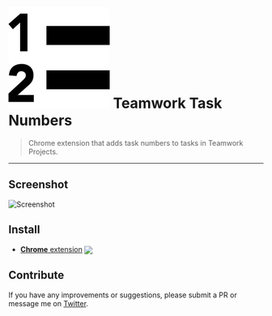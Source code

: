 # ![Icon](task-number-icon.png) Teamwork Task Numbers

[link-cws]: https://chrome.google.com/webstore/detail/teamwork-task-numbers/oknjgpmiehhpmgekpclgkceodoaaebbi "Version published on Chrome Web Store"

> Chrome extension that adds task numbers to tasks in Teamwork Projects.
---

## Screenshot

![Screenshot](https://lh3.googleusercontent.com/9fw-1XF3eOCgkRKRtwi36eEBy6PQeEdLhOCyXQJ6CUE43hVhwgIE9bXpQk7j5PSpgcnWyfSqJA=w640-h400-e365)


## Install

- [**Chrome** extension][link-cws] [<img valign="middle" src="https://img.shields.io/badge/version-1.0-blue.svg">][link-cws]

## Contribute

If you have any improvements or suggestions, please submit a PR or message me on [Twitter](https://twitter.com/jonmunson).